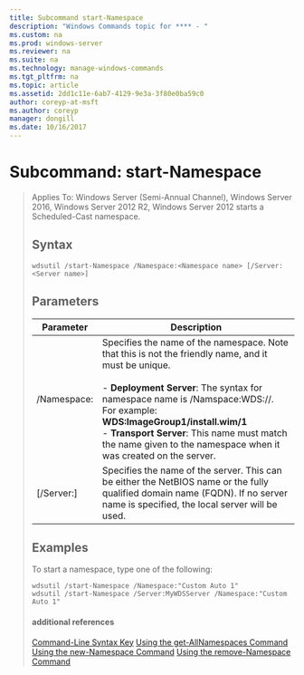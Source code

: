 ```yaml
---
title: Subcommand start-Namespace
description: "Windows Commands topic for **** - "
ms.custom: na
ms.prod: windows-server
ms.reviewer: na
ms.suite: na
ms.technology: manage-windows-commands
ms.tgt_pltfrm: na
ms.topic: article
ms.assetid: 2dd1c11e-6ab7-4129-9e3a-3f80e0ba59c0
author: coreyp-at-msft
ms.author: coreyp
manager: dongill
ms.date: 10/16/2017
---
```

# Subcommand: start-Namespace

> Applies To: Windows Server (Semi-Annual Channel), Windows Server 2016, Windows Server 2012 R2, Windows Server 2012
> starts a Scheduled-Cast namespace.
> ## Syntax
> ```
> wdsutil /start-Namespace /Namespace:<Namespace name> [/Server:<Server name>]
> ```
> ## Parameters
> 
> |          Parameter          |                                                                                                                                                                                             Description                                                                                                                                                                                             |
> |-----------------------------|-----------------------------------------------------------------------------------------------------------------------------------------------------------------------------------------------------------------------------------------------------------------------------------------------------------------------------------------------------------------------------------------------------|
> | /Namespace:<Namespace name> | Specifies the name of the namespace. Note that this is not the friendly name, and it must be unique.<br /><br />-   **Deployment Server**: The syntax for namespace name is /Namspace:WDS:<Image group>/<Image name>/<Index>. For example: **WDS:ImageGroup1/install.wim/1**<br />-   **Transport Server**: This name must match the name given to the namespace when it was created on the server. |
> |   [/Server:<Server name>]   |                                                                                                           Specifies the name of the server. This can be either the NetBIOS name or the fully qualified domain name (FQDN). If no server name is specified, the local server will be used.                                                                                                           |
> 
> ## <a name="BKMK_examples"></a>Examples
> To start a namespace, type one of the following:
> ```
> wdsutil /start-Namespace /Namespace:"Custom Auto 1"
> wdsutil /start-Namespace /Server:MyWDSServer /Namespace:"Custom Auto 1"
> ```
> #### additional references
> [Command-Line Syntax Key](command-line-syntax-key.md)
> [Using the get-AllNamespaces Command](using-the-get-allnamespaces-command.md)
> [Using the new-Namespace Command](using-the-new-namespace-command.md)
> [Using the remove-Namespace Command](using-the-remove-namespace-command.md)
